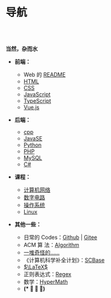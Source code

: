 # 导航

<br>
&emsp;

**当然，杂而水**

- **前端：**

  - Web 的 [README](./Web/README.md)
  - [HTML](./Web/HTML.md)
  - [CSS](./Web/CSS.md)
  - [JavaScript](./Web/JavaScript/JavaScript.md)
  - [TypeScript](Web/TypeScript.md)
  - [Vue.js](./Web/Vue.js/Vue.js.md)

- **后端：**

  - [cpp](./Cpp.md)
  - [JavaSE](./Java/JavaSE.md)
  - [Python](./Python.md)
  - [PHP](./Web/PHP.md)
  - [MySQL](./MySQL.md)
  - [C#](./CSharp.md)

- **课程：**

  - [计算机网络](CSBase/Computer_Networks/README.md)
  - [数字电路](CSBase/Digital_Electronics/README.md)
  - [操作系统](CSBase/Operation_System/README.md)
  - [Linux](CSBase/Operation_System/Linux.md)

- **其他一些：**

  - 日常的 Codes：[Github](https://github.com/Organic-Fish/FishCode) | [Gitee](https://gitee.com/OrganicFish/FishCode)
  - ACM 算 法：[Algorithm](./Algorithm/README.md)
  - [一堆奇怪的......](./balabala/README.md)
  - 《计算机科学补全计划》：[SCBase](CSBase/README.md)
  - [$\LaTeX$](./LaTeX.md)
  - 正则表达式：[Regex](./Regex.md)
  - 数学：[HyperMath](./HyperMath/README.md)
  - **(\* ﾟ ∇ ﾟ)**
